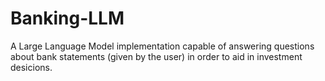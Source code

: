 # Banking-LLM

A Large Language Model implementation capable of answering questions about bank statements (given by the user) in order to aid in investment desicions. 
